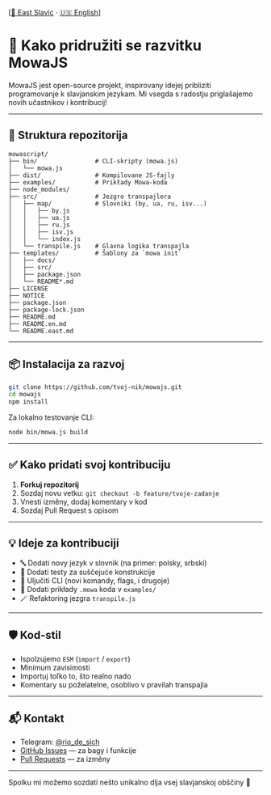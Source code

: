 [[🌲 East Slavic](../07_contribute.md) · [🇺🇸 English](en/07_contribute.md)]

# 🤝 Kako pridružiti se razvitku MowaJS

MowaJS jest open-source projekt, inspirovany idejej pribliziti programovanje k slavjanskim jezykam. Mi vsegda s radostju priglašajemo novih učastnikov i kontribucij!

---

## 📁 Struktura repozitorija

```
mowascript/
├── bin/                # CLI-skripty (mowa.js)
│   └── mowa.js
├── dist/               # Kompilovane JS-fajly
├── examples/           # Prikłady Mowa-koda
├── node_modules/
├── src/                # Jezgro transpajlera
│   ├── map/            # Slovniki (by, ua, ru, isv...)
│   │   ├── by.js
│   │   ├── ua.js
│   │   ├── ru.js
│   │   ├── isv.js
│   │   └── index.js
│   └── transpile.js    # Glavna logika transpajla
├── templates/          # Šablony za `mowa init`
│   ├── docs/
│   ├── src/
│   ├── package.json
│   └── README*.md
├── LICENSE
├── NOTICE
├── package.json
├── package-lock.json
├── README.md
├── README.en.md
└── README.east.md
```

---

## 📦 Instalacija za razvoj

```bash
git clone https://github.com/tvoj-nik/mowajs.git
cd mowajs
npm install
```

Za lokalno testovanje CLI:
```bash
node bin/mowa.js build
```

---

## ✅ Kako pridati svoj kontribuciju

1. **Forkuj repozitorij**
2. Sozdaj novu vetku: `git checkout -b feature/tvoje-zadanje`
3. Vnesti izměny, dodaj komentary v kod
4. Sozdaj Pull Request s opisom

---

## 💡 Ideje za kontribuciji

- 🔤 Dodati novy jezyk v slovnik (na primer: polsky, srbski)
- 🧪 Dodati testy za suščejuće konstrukcije
- 🧱 Uljučiti CLI (novi komandy, flags, i drugoje)
- 📘 Dodati prikłady `.mowa` koda v `examples/`
- 🪄 Refaktoring jezgra `transpile.js`

---

## 🛡 Kod-stil

- Ispolzujemo `ESM` (`import` / `export`)
- Minimum zavisimosti
- Importuj toľko to, što realno nado
- Komentary su poželatelne, osoblivo v pravilah transpajla

---

## 📬 Kontakt

- Telegram: [@rio_de_sich](https://t.me/rio_de_sich)
- [GitHub Issues](https://github.com/dmitrisi4/mowascript/issues) — za bagy i funkcije
- [Pull Requests](https://github.com/dmitrisi4/mowascript/pulls) — za izměny

---

Spolku mi možemo sozdati nešto unikalno dlja vsej slavjanskoj obščiny 💙